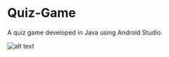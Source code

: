 # Quiz-Game
A quiz game developed in Java using Android Studio.

![alt text](https://raw.githubusercontent.com/username/projectname/branch/path/to/quiz_screen1.PNG)



